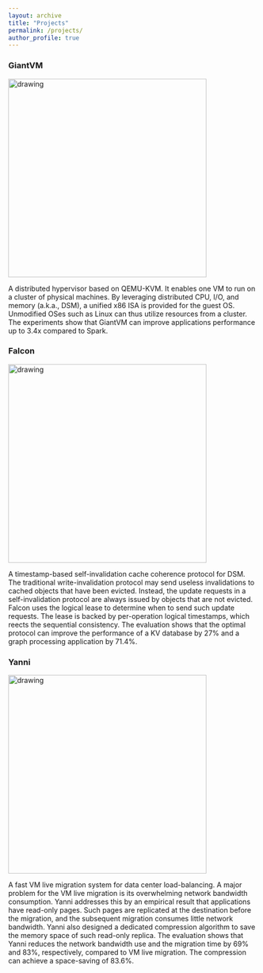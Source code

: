 ```yaml
---
layout: archive
title: "Projects"
permalink: /projects/
author_profile: true
---
```


### GiantVM
<img src="https://xianliang66.github.io/files/giantvm-arch.png" alt="drawing" width="400" style="float: inherit"/>

A distributed hypervisor based on QEMU-KVM. It enables one VM to run on a cluster of physical machines. By leveraging distributed CPU, I/O, and memory (a.k.a., DSM), a unified x86 ISA is provided for the guest OS. Unmodified OSes such as Linux can thus utilize resources from a cluster. The experiments show that GiantVM can improve applications performance up to 3.4x compared to Spark.

### Falcon
<img src="https://xianliang66.github.io/files/falcon-arch.png" alt="drawing" width="400" style="float: inherit"/>

A timestamp-based self-invalidation cache coherence protocol for DSM. The traditional write-invalidation protocol may send useless invalidations to cached objects that have been evicted. Instead, the update requests in a self-invalidation protocol are always issued by objects that are not evicted. Falcon uses the logical lease to determine when to send such update requests. The lease is backed by per-operation logical timestamps, which reects the sequential consistency. The evaluation shows that the optimal protocol can improve the performance of a KV database by 27% and a graph processing application by 71.4%.

### Yanni
<img src="https://xianliang66.github.io/files/yanni-arch.png" alt="drawing" width="400" style="float: inherit"/>

A fast VM live migration system for data center load-balancing. A major problem for the VM live migration is its overwhelming network bandwidth consumption. Yanni addresses this by an empirical result that applications have read-only pages. Such pages are replicated at the destination before the migration, and the subsequent migration consumes little network bandwidth. Yanni also designed a dedicated compression algorithm to save the memory space of such read-only replica. The evaluation shows that Yanni reduces the network bandwidth use and the migration time by 69% and 83%, respectively, compared to VM live migration. The compression can achieve a space-saving of 83.6%.

